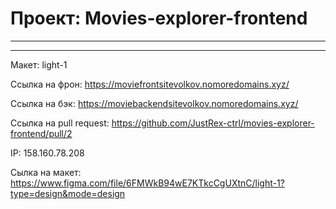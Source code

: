 # Проект: Movies-explorer-frontend
---

---

Макет: light-1

Ссылка на фрон: https://moviefrontsitevolkov.nomoredomains.xyz/

Ссылка на бэк: https://moviebackendsitevolkov.nomoredomains.xyz/

Ссылка на pull request: https://github.com/JustRex-ctrl/movies-explorer-frontend/pull/2

IP: 158.160.78.208

Сылка на макет: https://www.figma.com/file/6FMWkB94wE7KTkcCgUXtnC/light-1?type=design&mode=design




